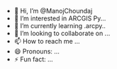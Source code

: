 - 👋 Hi, I’m @ManojChoundaj
- 👀 I’m interested in ARCGIS Py...
- 🌱 I’m currently learning .arcpy..
- 💞️ I’m looking to collaborate on ...
- 📫 How to reach me ...
- 😄 Pronouns: ...
- ⚡ Fun fact: ...

<!---
ManojChoundaj/ManojChoundaj is a ✨ special ✨ repository because its `README.md` (this file) appears on your GitHub profile.
You can click the Preview link to take a look at your changes.
--->
